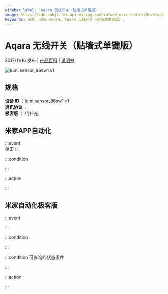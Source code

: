 ```yaml
---
sidebar_label: 'Aqara 无线开关（贴墙式单键版）'
image: https://cdn.cnbj1.fds.api.mi-img.com/iotweb-user-center/developer_1679047511223QV6p2kBC.png?GalaxyAccessKeyId=AKVGLQWBOVIRQ3XLEW&Expires=9223372036854775807&Signature=3l2OKuXUQd1yJN95WQU83cvH+yo=
keywords: 米家, 绿米 Aqara, Aqara 无线开关（贴墙式单键版）, 
---
```

# Aqara 无线开关（贴墙式单键版）

2017/11/16 发布 | [产品百科](https://home.mi.com/webapp/content/baike/product/index.html?model=lumi.sensor_86sw1.v1/) | [说明书](https://home.mi.com/views/introduction.html?model=lumi.sensor_86sw1.v1&region=cn)

![lumi.sensor_86sw1.v1](https://cdn.cnbj1.fds.api.mi-img.com/iotweb-user-center/developer_1679047511223QV6p2kBC.png?GalaxyAccessKeyId=AKVGLQWBOVIRQ3XLEW&Expires=9223372036854775807&Signature=3l2OKuXUQd1yJN95WQU83cvH+yo=)

## 规格  
> 
**设备 ID** ：lumi.sensor_86sw1.v1  
**通讯协议** ：  
**极客版**  ： 待补充 


## 米家APP自动化  

:::event  
单击
:::

:::condition  

:::

:::action   

:::

## 米家自动化极客版  

:::event  

:::

:::condition  

:::

:::condition 可查询的状态条件  

:::

:::action  

:::

        
